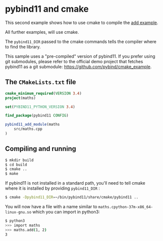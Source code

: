 # pybind11 and cmake

This second example shows how to use cmake to compile the [add example](../add).

All further examples, will use cmake.

The `pybind11_DIR` passed to the cmake commands tells the compiler where to find the library.

This sample uses a "pre-compiled" version of pybind11. If you prefer using git submodules, please refer to the official demo project that fetches pybind11 as a git submodule: <https://github.com/pybind/cmake_example>.

## The `CMakeLists.txt` file

```cmake
cmake_minimum_required(VERSION 3.4)
project(maths)

set(PYBIND11_PYTHON_VERSION 3.4)

find_package(pybind11 CONFIG)

pybind11_add_module(maths
    src/maths.cpp
)
```

## Compiling and running

```.sh
$ mkdir build
$ cd build
$ cmake ..
$ make
```

If pybind11 is not installed in a standard path, you'll need to tell cmake where it is installed by providing `pybind11_DIR` :

```.sh
$ cmake -Dpybind11_DIR=~/bin/pybind11/share/cmake/pybind11 ..
```

You will now have a file with a name similar to `maths.cpython-37m-x86_64-linux-gnu.so` which you can import in python3:


```sh
$ python3
>>> import maths
>>> maths.add(1, 2)
3
```
